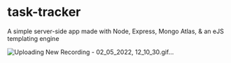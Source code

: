 # task-tracker
A simple server-side app made with Node, Express, Mongo Atlas, &amp; an eJS templating engine

![Uploading New Recording - 02_05_2022, 12_10_30.gif…]()
